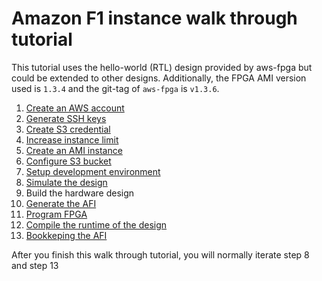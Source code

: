 # Amazon F1 instance walk through tutorial

This tutorial uses the hello-world (RTL) design provided by aws-fpga but could be extended to other designs.
Additionally, the FPGA AMI version used is `1.3.4` and the git-tag of `aws-fpga` is `v1.3.6`.

1. [Create an AWS account](create_aws_account.md)
2. [Generate SSH keys](generate_ssh_keys.md)
3. [Create S3 credential](create_s3_credential.md)
4. [Increase instance limit](increase_instance_limit.md)
5. [Create an AMI instance](create_ami_instance.md)
6. [Configure S3 bucket](configure_s3.md)
7. [Setup development environment](setup_development_environment.md)
8. [Simulate the design](simulate_design.md)
9. Build the hardware design
10. [Generate the AFI](generate_afi.md)
11. [Program FPGA](program_fpga.md)
12. [Compile the runtime of the design](compile_runtime.md)
13. [Bookkeping the AFI](bookkeeping_afi.md)

After you finish this walk through tutorial, you will normally iterate step 8 and step 13
